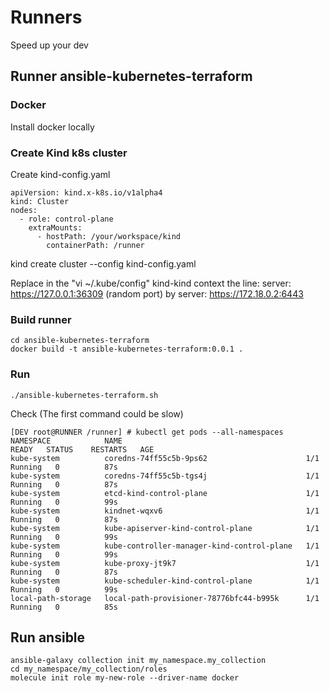 # Runners

Speed up your dev

## Runner ansible-kubernetes-terraform

### Docker

Install docker locally

### Create Kind k8s cluster

Create kind-config.yaml

```
apiVersion: kind.x-k8s.io/v1alpha4
kind: Cluster
nodes:
  - role: control-plane
    extraMounts:
      - hostPath: /your/workspace/kind
        containerPath: /runner
```

kind create cluster --config kind-config.yaml

Replace in the "vi ~/.kube/config" kind-kind context the line:
    server: https://127.0.0.1:36309 (random port)
by
    server: https://172.18.0.2:6443

### Build runner

```
cd ansible-kubernetes-terraform
docker build -t ansible-kubernetes-terraform:0.0.1 .
```
### Run

```
./ansible-kubernetes-terraform.sh
```

Check (The first command could be slow)

```
[DEV root@RUNNER /runner] # kubectl get pods --all-namespaces
NAMESPACE            NAME                                         READY   STATUS    RESTARTS   AGE
kube-system          coredns-74ff55c5b-9ps62                      1/1     Running   0          87s
kube-system          coredns-74ff55c5b-tgs4j                      1/1     Running   0          87s
kube-system          etcd-kind-control-plane                      1/1     Running   0          99s
kube-system          kindnet-wqxv6                                1/1     Running   0          87s
kube-system          kube-apiserver-kind-control-plane            1/1     Running   0          99s
kube-system          kube-controller-manager-kind-control-plane   1/1     Running   0          99s
kube-system          kube-proxy-jt9k7                             1/1     Running   0          87s
kube-system          kube-scheduler-kind-control-plane            1/1     Running   0          99s
local-path-storage   local-path-provisioner-78776bfc44-b995k      1/1     Running   0          85s
```

## Run ansible

```
ansible-galaxy collection init my_namespace.my_collection
cd my_namespace/my_collection/roles
molecule init role my-new-role --driver-name docker
```
